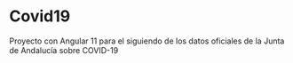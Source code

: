 # Covid19

Proyecto con Angular 11 para el siguiendo de los datos oficiales de la Junta de Andalucía sobre COVID-19
